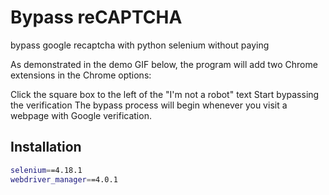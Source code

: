 
# Bypass reCAPTCHA

bypass google recaptcha with python selenium without paying

As demonstrated in the demo GIF below, the program will add two Chrome extensions in the Chrome options:

Click the square box to the left of the "I'm not a robot" text
Start bypassing the verification
The bypass process will begin whenever you visit a webpage with Google verification.

## Installation
```bash
selenium==4.18.1
webdriver_manager==4.0.1
```
